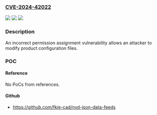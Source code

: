 ### [CVE-2024-42022](https://cve.mitre.org/cgi-bin/cvename.cgi?name=CVE-2024-42022)
![](https://img.shields.io/static/v1?label=Product&message=One&color=blue)
![](https://img.shields.io/static/v1?label=Version&message=12.1%3C%3D%2012.1%20&color=brighgreen)
![](https://img.shields.io/static/v1?label=Vulnerability&message=n%2Fa&color=brighgreen)

### Description

An incorrect permission assignment vulnerability allows an attacker to modify product configuration files.

### POC

#### Reference
No PoCs from references.

#### Github
- https://github.com/fkie-cad/nvd-json-data-feeds

